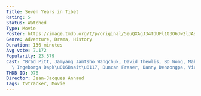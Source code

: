 ```yaml
---
Title: Seven Years in Tibet
Rating: 5
Status: Watched
Type: Movie
Poster: https://image.tmdb.org/t/p/original/5euQXAgJ34TdUFl1t3O6Jw2lJAs.jpg
Genre: Adventure, Drama, History
Duration: 136 minutes
Avg vote: 7.172
Popularity: 23.579
Cast: "Brad Pitt, Jamyang Jamtsho Wangchuk, David Thewlis, BD Wong, Mako, Lhakpa Tsamchoe,\
  \ Ingeborga Dapk\u016Bnait\u0117, Duncan Fraser, Danny Denzongpa, Victor Wong"
TMDB ID: 978
Director: Jean-Jacques Annaud
Tags: tvtracker, Movie
---
```

